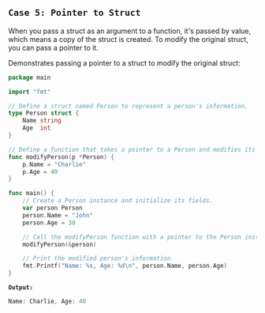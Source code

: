 ## `Case 5: Pointer to Struct`

When you pass a struct as an argument to a function, it's passed by value, which means a copy of the struct is created. To modify the original struct, you can pass a pointer to it.

Demonstrates passing a pointer to a struct to modify the original struct:

```go
package main

import "fmt"

// Define a struct named Person to represent a person's information.
type Person struct {
    Name string
    Age  int
}

// Define a function that takes a pointer to a Person and modifies its fields.
func modifyPerson(p *Person) {
    p.Name = "Charlie"
    p.Age = 40
}

func main() {
    // Create a Person instance and initialize its fields.
    var person Person
    person.Name = "John"
    person.Age = 30

    // Call the modifyPerson function with a pointer to the Person instance.
    modifyPerson(&person)

    // Print the modified person's information.
    fmt.Printf("Name: %s, Age: %d\n", person.Name, person.Age)
}
```

**`Output:`**

```go
Name: Charlie, Age: 40
```
